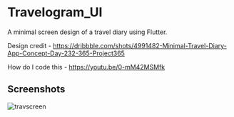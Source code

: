 # Travelogram_UI

A minimal screen design of a travel diary using Flutter.

Design credit - https://dribbble.com/shots/4991482-Minimal-Travel-Diary-App-Concept-Day-232-365-Project365

How do I code this - https://youtu.be/0-mM42MSMfk

## Screenshots

![travscreen](https://user-images.githubusercontent.com/8137504/47025520-472e4080-d181-11e8-9c94-3b1596548634.png)

